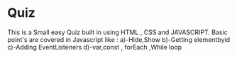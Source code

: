 # Quiz
This is a Small easy Quiz built in using HTML , CSS and JAVASCRIPT. 
Basic point's are covered  in Javascript  like : 
a)-Hide,Show
b)-Getting elementbyid
c)-Adding EventListeners
d)-var,const , forEach ,While loop
